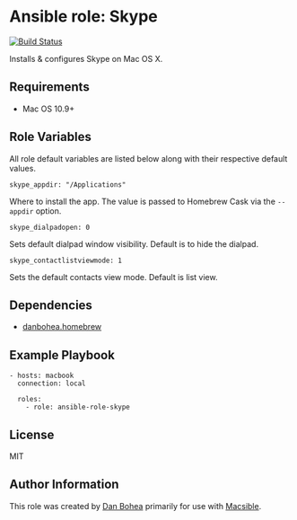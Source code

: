 # Ansible role: Skype

[![Build Status](https://travis-ci.org/danbohea/ansible-role-skype.svg?branch=master)](https://travis-ci.org/danbohea/ansible-role-skype)

Installs & configures Skype on Mac OS X.


## Requirements

- Mac OS 10.9+


## Role Variables

All role default variables are listed below along with their respective default values.

```
skype_appdir: "/Applications"
```

Where to install the app. The value is passed to Homebrew Cask via the `--appdir` option.

```
skype_dialpadopen: 0
```

Sets default dialpad window visibility. Default is to hide the dialpad.

```
skype_contactlistviewmode: 1
```

Sets the default contacts view mode. Default is list view.


## Dependencies

- [danbohea.homebrew](https://galaxy.ansible.com/danbohea/homebrew)


## Example Playbook

```
- hosts: macbook
  connection: local

  roles:
    - role: ansible-role-skype
```

## License

MIT


## Author Information

This role was created by [Dan Bohea](http://bohea.co.uk) primarily for use with [Macsible](https://github.com/danbohea/macsible).

